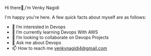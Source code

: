  Hi there👋,i’m Venky Nagidi

I'm happy you're here. A few quick facts about myself are as follows:
- 👀 I’m interested in Devops
- 🌱 I’m currently learning Devops With AWS
- 💞️ I’m looking to collaborate on Devops Projects
- 💬 Ask me about Devops
- 📫 How to reach me venkynagidi4@gmail.com


<!---
994811GIT/994811GIT is a ✨ special ✨ repository because its `README.md` (this file) appears on your GitHub profile.
You can click the Preview link to take a look at your changes.
--->
